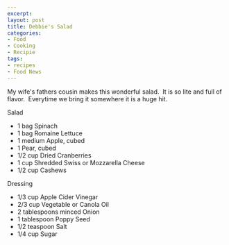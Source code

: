 ```yaml
---
excerpt:
layout: post
title: Debbie's Salad
categories:
- Food
- Cooking
- Recipie
tags:
- recipes
- Food News
---
```

My wife's fathers cousin makes this wonderful salad.&nbsp; It is so lite and full of flavor.&nbsp; Everytime we bring it somewhere it is a huge hit.

Salad

* 1 bag Spinach
* 1 bag Romaine Lettuce
* 1 medium Apple, cubed
* 1 Pear, cubed
* 1/2 cup Dried Cranberries
* 1 cup Shredded Swiss or Mozzarella Cheese
* 1/2 cup Cashews

Dressing

* 1/3 cup Apple Cider Vinegar
* 2/3 cup Vegetable or Canola Oil
* 2 tablespoons minced Onion
* 1 tablespoon Poppy Seed
* 1/2 teaspoon Salt
* 1/4 cup Sugar
